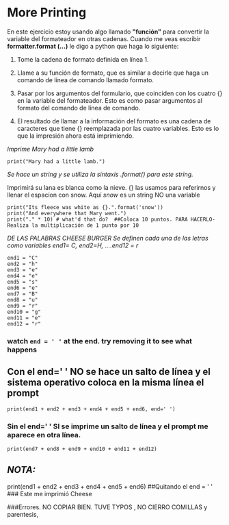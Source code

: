# More Printing

En este ejercicio estoy usando algo llamado **"función"** para convertir la variable del formateador en otras cadenas. Cuando me veas escribir **formatter.format (...)** le digo a python que haga lo siguiente:

1. Tome la cadena de formato definida en línea 1.

2. Llame a su función de formato, que es similar a decirle que haga un comando de línea de comando llamado formato.

3. Pasar por los argumentos del formulario, que coinciden con los cuatro {} en la variable del formateador. Esto es como pasar argumentos al formato del comando de línea de comando.

4. El resultado de llamar a la información del formato es una cadena de caracteres que tiene {} reemplazada por las cuatro variables. Esto es lo que la impresión ahora está imprimiendo.

*Imprime Mary had a little lamb*

```
print("Mary had a little lamb.")
```

*Se hace un string y se utiliza la sintaxis .format() para este string.*

Imprimirá su lana es blanca como la nieve. {} las usamos para referirnos y llenar el espacion con snow. Aquí *snow* es un string NO una variable

```
print("Its fleece was white as {}.".format('snow'))
print("And everywhere that Mary went.")
print("." * 10) # what'd that do?  ##Coloca 10 puntos. PARA HACERLO-Realiza la multiplicación de 1 punto por 10
```

*DE LAS PALABRAS CHEESE BURGER Se definen cada una de las letras como variables end1= C, end2=H, ....end12 = r*

```
end1 = "C"
end2 = "h"
end3 = "e"
end4 = "e"
end5 = "s"
end6 = "e"
end7 = "B"
end8 = "u"
end9 = "r"
end10 = "g"
end11 = "e"
end12 = "r"
```

### watch ```end = ' '``` at the end. try removing it to see what happens

## Con el end=' ' **NO** **se hace un salto de línea y el sistema operativo coloca en la misma línea el prompt**

```
print(end1 + end2 + end3 + end4 + end5 + end6, end=' ')
```

### Sin el end=' ' SI se imprime un salto de línea y el prompt me aparece en otra línea.

```
print(end7 + end8 + end9 + end10 + end11 + end12)
```

## *NOTA:*


print(end1 + end2 + end3 + end4 + end5 + end6) ##Quitando el end = ' '  ### Este me imprimió Cheese


###Errores. NO COPIAR BIEN. TUVE TYPOS , NO CIERRO COMILLAS y parentesis, 
